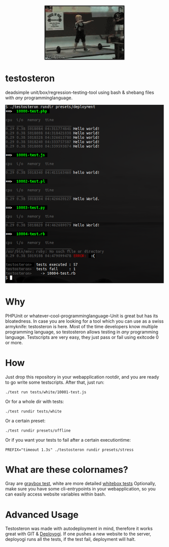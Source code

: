 <p align="center"><img src="doc/testosteron.gif"/></p>

testosteron
===========

deadsimple unit/box/regression-testing-tool using bash & shebang files with *any* programminglanguage.

<p align="center"><img src="doc/testosteron.png"/></p>

Why
===
PHPUnit or whatever-cool-programminglanguage-Unit is great but has its bloatedness. In case you are looking for a tool which you can use as a swiss armyknife: testosteron is here.
Most of the time developers know multiple programming language, so testosteron allows testing in *any* programming language.
Testscripts are very easy, they just pass or fail using exitcode 0 or more.

How
===
Just drop this repository in your webapplication rootdir, and you are ready to go write some testscripts.
After that, just run:

    ./test run tests/white/10001-test.js 

Or for a whole dir with tests:

    ./test rundir tests/white 

Or a certain preset:

    ./test rundir presets/offline

Or if you want your tests to fail after a certain executiontime:

    PREFIX="timeout 1.3s" ./testosteron rundir presets/stress

What are these colornames?
==========================
Gray are [graybox test](http://en.wikipedia.org/wiki/Gray_box_testing), white are more detailed [whitebox tests](http://en.wikipedia.org/wiki/White-box_testing)
Optionally, make sure you have some cli-entrypoints in your webapplication, so you can easily access website variables within bash.

Advanced Usage
==============
Testosteron was made with autodeployment in mind, therefore it works great with GIT & [Deployogi](https://github.com/coderofsalvation/deployogi).
If one pushes a new website to the server, deployogi runs all the tests, if the test fail, deployment will halt.
